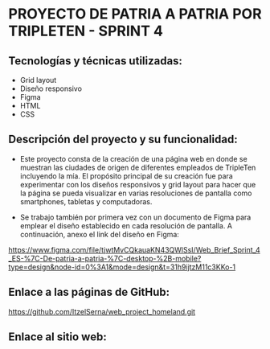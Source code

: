 # PROYECTO DE PATRIA A PATRIA POR TRIPLETEN - SPRINT 4

## Tecnologías y técnicas utilizadas:

- Grid layout
- Diseño responsivo
- Figma
- HTML
- CSS

## Descripción del proyecto y su funcionalidad:

- Este proyecto consta de la creación de una página web en donde se muestran las ciudades de origen de diferentes empleados de TripleTen incluyendo la mía. El propósito principal de su creación fue para experimentar con los diseños responsivos y grid layout para hacer que la página se pueda visualizar en varias resoluciones de pantalla como smartphones, tabletas y computadoras.

- Se trabajo también por primera vez con un documento de Figma para emplear el diseño establecido en cada resolución de pantalla. A continuación, anexo el link del diseño en Figma:

https://www.figma.com/file/tjwtMvCQkauaKN43QWlSsI/Web_Brief_Sprint_4_ES-%7C-De-patria-a-patria-%7C-desktop-%2B-mobile?type=design&node-id=0%3A1&mode=design&t=31h9ijtzM11c3KKo-1

## Enlace a las páginas de GitHub:

https://github.com/ItzelSerna/web_project_homeland.git

## Enlace al sitio web:
